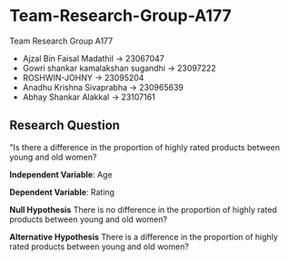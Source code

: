 # Team-Research-Group-A177
Team Research Group A177

- Ajzal Bin Faisal Madathil -> 23067047
- Gowri shankar kamalakshan sugandhi -> 23097222
- ROSHWIN-JOHNY -> 23095204
- Anadhu Krishna Sivaprabha -> 230965639
- Abhay Shankar Alakkal -> 23107161

## Research  Question
"Is there a difference in the proportion of highly rated products between young and old women?

**Independent Variable**: Age

**Dependent Variable**: Rating

**Null Hypothesis**
There is no difference in the proportion of highly rated products between young and old women?

**Alternative Hypothesis**
There is a difference in the proportion of highly rated products between young and old women?

